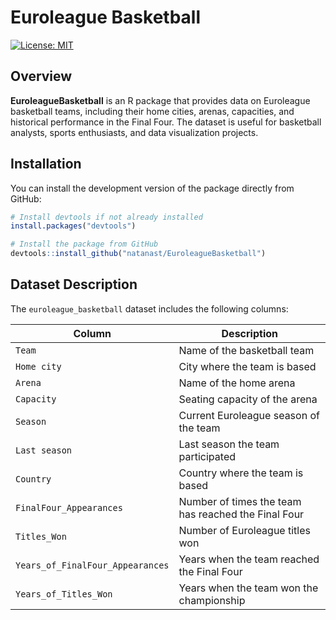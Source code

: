 # Euroleague Basketball

[![License: MIT](https://img.shields.io/badge/License-MIT-yellow.svg)](LICENSE)

## Overview  
**EuroleagueBasketball** is an R package that provides data on Euroleague basketball teams, including their home cities, arenas, capacities, and historical performance in the Final Four. The dataset is useful for basketball analysts, sports enthusiasts, and data visualization projects.

## Installation  
You can install the development version of the package directly from GitHub:

```r
# Install devtools if not already installed
install.packages("devtools")

# Install the package from GitHub
devtools::install_github("natanast/EuroleagueBasketball")
````

## Dataset Description  
The `euroleague_basketball` dataset includes the following columns:

| **Column**                     | **Description**                                              |
|---------------------------------|--------------------------------------------------------------|
| `Team`                          | Name of the basketball team                                  |
| `Home city`                     | City where the team is based                                  |
| `Arena`                         | Name of the home arena                                        |
| `Capacity`                      | Seating capacity of the arena                                |
| `Season`                        | Current Euroleague season of the team                        |
| `Last season`                   | Last season the team participated                             |
| `Country`                       | Country where the team is based                              |
| `FinalFour_Appearances`         | Number of times the team has reached the Final Four          |
| `Titles_Won`                    | Number of Euroleague titles won                              |
| `Years_of_FinalFour_Appearances`| Years when the team reached the Final Four                   |
| `Years_of_Titles_Won`           | Years when the team won the championship                     |
